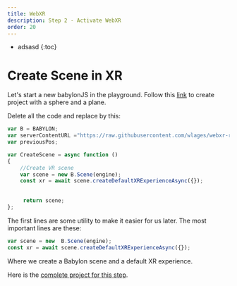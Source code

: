 ```yaml
---
title: WebXR
description: Step 2 - Activate WebXR
order: 20
---
```


* adsasd
{:toc}


# Create Scene in XR

Let's start a new babylonJS in the playground. Follow this [link](https://playground.babylonjs.com/) to create project with a sphere and a plane.

Delete all the code and replace by this:

```javascript
var B = BABYLON; 
var serverContentURL ="https://raw.githubusercontent.com/wlages/webxr-resources/main/docs/"
var previousPos;

var CreateScene = async function () 
{
    //Create VR scene
    var scene = new B.Scene(engine);
    const xr = await scene.createDefaultXRExperienceAsync({});
    
    
     return scene;
};
```

The first lines are some utility to make it easier for us later. The most important lines are these:

```javascript
var scene = new  B.Scene(engine);
const xr = await scene.createDefaultXRExperienceAsync({});
```

Where we create a Babylon scene and a default XR experience.

Here is the [complete project for this step](https://playground.babylonjs.com/#EQHLXS#1).